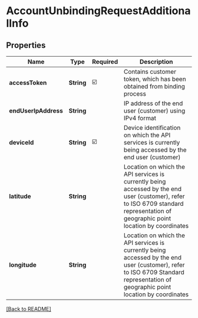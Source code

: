 # AccountUnbindingRequestAdditionalInfo
## Properties

| Name | Type | Required | Description |
| ------------- | ------------- | ------------- | ------------- |
| **accessToken** | **String** | ☑️ | Contains customer token, which has been obtained from binding process |
| **endUserIpAddress** | **String** |  | IP address of the end user (customer) using IPv4 format |
| **deviceId** | **String** | ☑️ | Device identification on which the API services is currently being accessed by the end user (customer) |
| **latitude** | **String** |  | Location on which the API services is currently being accessed by the end user (customer), refer to ISO 6709 standard representation of geographic point location by coordinates |
| **longitude** | **String** |  | Location on which the API services is currently being accessed by the end user (customer), refer to ISO 6709 Standard representation of geographic point location by coordinates |

[[Back to README]](../../../../README.md)
